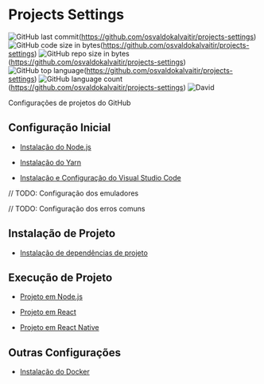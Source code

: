 # Projects Settings

![GitHub last commit](https://img.shields.io/github/last-commit/google/skia.svg)(https://github.com/osvaldokalvaitir/projects-settings)
![GitHub code size in bytes](https://img.shields.io/github/languages/code-size/badges/shields.svg)(https://github.com/osvaldokalvaitir/projects-settings)
![GitHub repo size in bytes](https://img.shields.io/github/repo-size/badges/shields.svg)(https://github.com/osvaldokalvaitir/projects-settings)
![GitHub top language](https://img.shields.io/github/languages/top/badges/shields.svg)(https://github.com/osvaldokalvaitir/projects-settings)
![GitHub language count](https://img.shields.io/github/languages/count/badges/shields.svg)(https://github.com/osvaldokalvaitir/projects-settings)
![David](https://img.shields.io/david/osvaldokalvaitir/projects-settings.svg)

Configurações de projetos do GitHub

## Configuração Inicial

- [Instalação do Node.js](nodejs/nodejs.md)

- [Instalação do Yarn](yarn/yarn.md)

- [Instalação e Configuração do Visual Studio Code](visual-studio-code/visual-studio-code.md)

// TODO: Configuração dos emuladores

// TODO: Configuração dos erros comuns

## Instalação de Projeto

- [Instalação de dependências de projeto](nodejs/nodejs.md)

## Execução de Projeto

- [Projeto em Node.js](nodejs/nodejs.md)

- [Projeto em React](nodejs/libs/create-react-app.md)

- [Projeto em React Native](nodejs/libs/react-native.md)

## Outras Configurações

- [Instalação do Docker](docker/docker.md)
